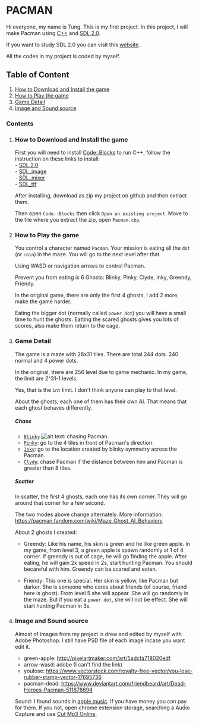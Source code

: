 # **PACMAN** 

Hi everyone, my name is Tung. This is my first project. In this project, I will make Pacman using [C++](https://en.wikipedia.org/wiki/C++) and [SDL 2.0](https://www.libsdl.org/download-2.0.php).

If you want to study SDL 2.0 you can visit this [website](https://lazyfoo.net/tutorials/SDL/index.php).

All the codes in my project is coded by myself.

## Table of Content
1. [How to Download and Install the game](#how-to-download-and-install-the-game)
2. [How to Play the game](#how-to-play-the-game)
3. [Game Detail](#game-detail)
4. [Image and Sound source](#image-and-sound-source)


### Contents
1. ### How to Download and Install the game

    First you will need to install [Code::Blocks](https://sourceforge.net/projects/codeblocks/files/Binaries/20.03/Windows/codeblocks-20.03mingw-setup.exe/download) to run C++, follow the instruction on these links to install:  
        - [SDL 2.0](https://www.libsdl.org/download-2.0.php)  
        - [SDL_image](https://www.libsdl.org/projects/SDL_image/)  
        - [SDL_mixer](https://www.libsdl.org/projects/SDL_mixer/)  
        - [SDL_ttf](https://www.libsdl.org/projects/SDL_ttf/)  

    After installing, download as zip my project on github and then extract them.  

    Then open `Code::Blocks` then click `Open an existing project`. Move to the file where you extract the zip, open `Pacman.cbp`.

2. ### How to Play the game   
 
    You control a character named `Pacman`. Your mission is eating all the `dot` (or `coin`) in the maze. You will go to the next level after that.
    
    Using WASD or navigation arrows to control Pacman.
    
    Prevent you from eating is 6 Ghosts: Blinky, Pinky, Clyde, Inky, Greendy, Friendy.
    
    In the original game, there are only the first 4 ghosts, I add 2 more, make the game harder.

    Eating the bigger dot (normally called `power dot`) you will have a small time to hunt the ghosts. Eatting the scared ghosts gives you lots of
    scores, also make them return to the cage.
3. ### Game Detail

    The game is a maze with 28x31 tiles. 
    There are total 244 dots. 240 normal and 4 power dots.   

    In the original, there are 256 level due to game mechanic. In my game, the limit are 2^31-1 levels.
    
    Yes, that is the  `int` limit. I don't think anyone can play to that level. 

    About the ghosts, each one of them has their own AI. That means that each ghost behaves differently.

    ##### Chase
    - [`Blinky`]() ![alt text](https://github.com/[FMLPhongVan]/[Pacman]/blob/[master]/Source/Assets/Entity%20Image/blinky%20icon.png): chasing Pacman.   
    - [`Pinky`](): go to the 4 tiles in front of Pacman's direction.
    - [`Inky`](): go to the location created by blinky symmetry across the Pacman.
    - [`Clyde`](): chase Pacman if the distance between him and Pacman is greater than 8 tiles.  
    ##### Scatter
    In scatter, the first 4 ghosts, each one has its own corner. They will go around that corner for a few second.

    The two modes above change alternately.
    More information: https://pacman.fandom.com/wiki/Maze_Ghost_AI_Behaviors  

    About 2 ghosts I created:

    - Greendy: Like his name, his skin is green and he like green apple. In my game, from level 3, a green apple is spawn randomly at 1 of 4 corner. If greendy is out of cage, he will go finding the apple. After eating, he will gain 2x speed in 2s, start hunting Pacman. You should becareful with him. Greendy can be scared and eaten.

    - Friendy: This one is special. Her skin is yellow, like Pacman but darker. She is someone who cares about friends (of course, friend here is ghost). From level 5 she will appear. She will go randomly in the maze. But if you eat a `power dot`, she will not be effect. She will start hunting Pacman in 3s. 
4. ### Image and Sound source

    Almost of images from my project is drew and edited by myself with Adobe Photoshop. I still have PSD file of each image incase you want edit it. 

    - green-apple: http://pixelartmaker.com/art/5adcfa718020edf
    - arrow-wasd: adobe (I can't find the link)
    - youlose: https://www.vectorstock.com/royalty-free-vector/you-lose-rubber-stamp-vector-17695736  
    - pacman-dead: https://www.deviantart.com/friendbeard/art/Dead-Heroes-Pacman-511878694  

    Sound: I found sounds in [apple music](https://music.apple.com/us/album/pac-man-game-sound-effect/328036461). If you have money you can pay for them. If you not, open chrome extension storage, searching a Audio Capture and use [Cut Mp3 Online](https://mp3cut.net/vi/).

    



